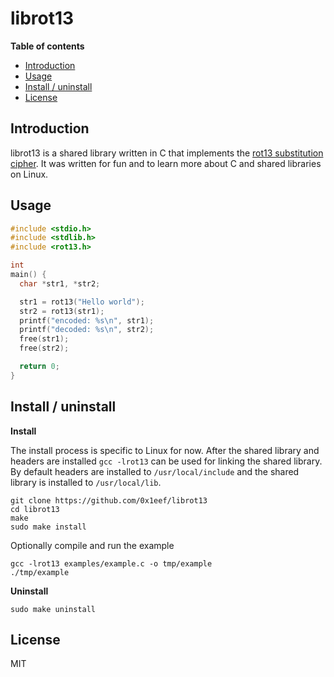 # librot13

**Table of contents**

* <a href='#introduction'>Introduction</a>
* <a href='#usage'>Usage</a>
* <a href='#install'>Install / uninstall</a>
* <a href='#license'>License</a>

## <a id='introduction'>Introduction</a>

librot13 is a shared library written in C that implements the 
[rot13 substitution cipher](https://en.wikipedia.org/wiki/ROT13).
It was written for fun and to learn more about C and shared libraries
on Linux.

## <a id='usage'>Usage</a>

```C
#include <stdio.h>
#include <stdlib.h>
#include <rot13.h>

int
main() {
  char *str1, *str2;

  str1 = rot13("Hello world");
  str2 = rot13(str1);
  printf("encoded: %s\n", str1);
  printf("decoded: %s\n", str2);
  free(str1);
  free(str2);

  return 0;
}

```

## <a id='install'>Install / uninstall</a>

**Install**

The install process is specific to Linux for now. After the shared library 
and headers are installed `gcc -lrot13` can be used for linking the shared 
library. By default headers are installed to `/usr/local/include` and the 
shared library is installed to `/usr/local/lib`.

    git clone https://github.com/0x1eef/librot13
    cd librot13
    make
    sudo make install

Optionally compile and run the example 

    gcc -lrot13 examples/example.c -o tmp/example
    ./tmp/example

**Uninstall**

    sudo make uninstall

## <a id='license'>License</a>

MIT